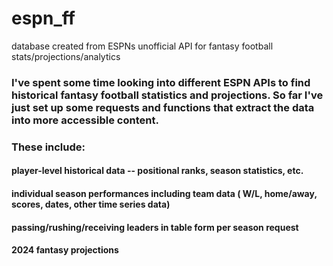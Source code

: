 # espn_ff
database created from ESPNs unofficial API for fantasy football stats/projections/analytics
### I've spent some time looking into different ESPN APIs to find historical fantasy football statistics and projections. So far I've just set up some requests and functions that extract the data into more accessible content. 

### These include:
  #### player-level historical data -- positional ranks, season statistics, etc.
  #### individual season performances including team data ( W/L, home/away, scores, dates, other time series data)
  #### passing/rushing/receiving leaders in table form per season request
  #### 2024 fantasy projections
